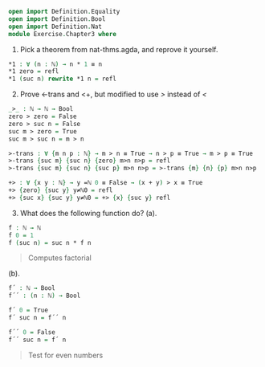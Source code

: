 ```agda
open import Definition.Equality
open import Definition.Bool
open import Definition.Nat
module Exercise.Chapter3 where
```

1. Pick a theorem from nat-thms.agda, and reprove it yourself.
```agda
*1 : ∀ (n : ℕ) → n * 1 ≡ n
*1 zero = refl
*1 (suc n) rewrite *1 n = refl
```

2. Prove <-trans and <+, but modified to use _>_ instead of _<_
```agda
_>_ : ℕ → ℕ → Bool
zero > zero = False
zero > suc n = False
suc m > zero = True
suc m > suc n = m > n

>-trans : ∀ {m n p : ℕ} → m > n ≡ True → n > p ≡ True → m > p ≡ True
>-trans {suc m} {suc n} {zero} m>n n>p = refl
>-trans {suc m} {suc n} {suc p} m>n n>p = >-trans {m} {n} {p} m>n n>p

+> : ∀ {x y : ℕ} → y =ℕ 0 ≡ False → (x + y) > x ≡ True
+> {zero} {suc y} y≠ℕ0 = refl
+> {suc x} {suc y} y≠ℕ0 = +> {x} {suc y} refl
```

3. What does the following function do?
(a).
```agda
f : ℕ → ℕ
f 0 = 1
f (suc n) = suc n * f n
```
> Computes factorial

(b).
```agda
f´ : ℕ → Bool
f´´ : (n : ℕ) → Bool

f´ 0 = True
f´ suc n = f´´ n

f´´ 0 = False
f´´ suc n = f´ n
```
> Test for even numbers